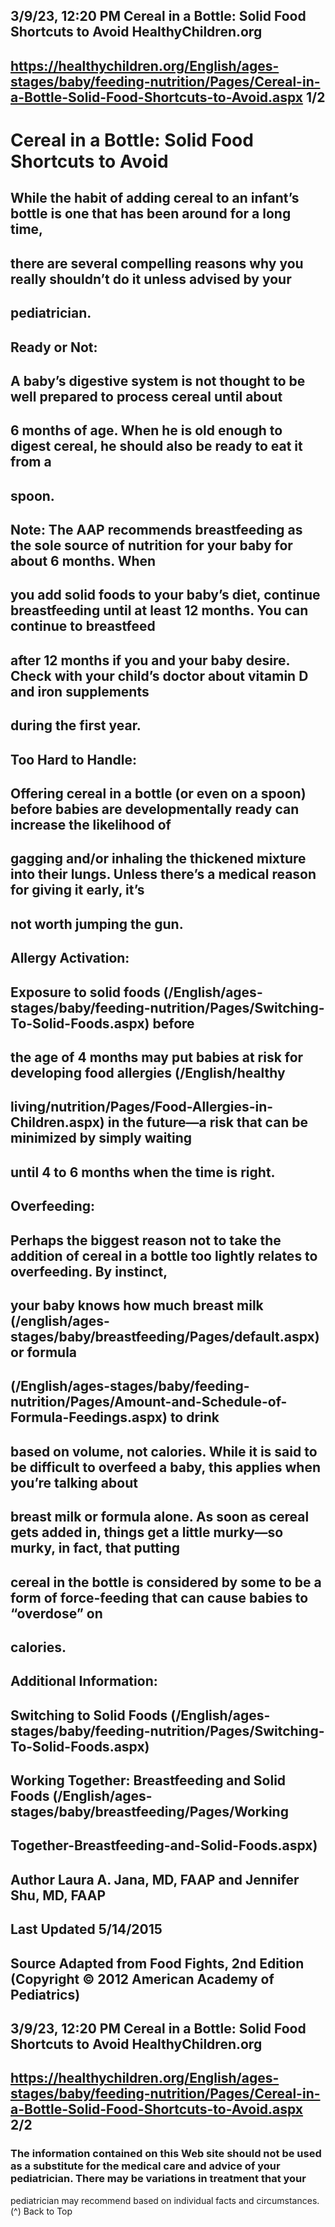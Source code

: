 ## 3/9/23, 12:20 PM Cereal in a Bottle: Solid Food Shortcuts to Avoid HealthyChildren.org 

## https://healthychildren.org/English/ages-stages/baby/feeding-nutrition/Pages/Cereal-in-a-Bottle-Solid-Food-Shortcuts-to-Avoid.aspx 1/2 

# Cereal in a Bottle: Solid Food Shortcuts to Avoid 

## While the habit of adding cereal to an infant’s bottle is one that has been around for a long time, 

## there are several compelling reasons why you really shouldn’t do it unless advised by your 

## pediatrician. 

## Ready or Not: 

## A baby’s digestive system is not thought to be well prepared to process cereal until about 

## 6 months of age. When he is old enough to digest cereal, he should also be ready to eat it from a 

## spoon. 

## Note: The AAP recommends breastfeeding as the sole source of nutrition for your baby for about 6 months. When 

## you add solid foods to your baby’s diet, continue breastfeeding until at least 12 months. You can continue to breastfeed 

## after 12 months if you and your baby desire. Check with your child’s doctor about vitamin D and iron supplements 

## during the first year. 

## Too Hard to Handle: 

## Offering cereal in a bottle (or even on a spoon) before babies are developmentally ready can increase the likelihood of 

## gagging and/or inhaling the thickened mixture into their lungs. Unless there’s a medical reason for giving it early, it’s 

## not worth jumping the gun. 

## Allergy Activation: 

## Exposure to solid foods (/English/ages-stages/baby/feeding-nutrition/Pages/Switching-To-Solid-Foods.aspx) before 

## the age of 4 months may put babies at risk for developing food allergies (/English/healthy

## living/nutrition/Pages/Food-Allergies-in-Children.aspx) in the future—a risk that can be minimized by simply waiting 

## until 4 to 6 months when the time is right. 

## Overfeeding: 

## Perhaps the biggest reason not to take the addition of cereal in a bottle too lightly relates to overfeeding. By instinct, 

## your baby knows how much breast milk (/english/ages-stages/baby/breastfeeding/Pages/default.aspx) or formula 

## (/English/ages-stages/baby/feeding-nutrition/Pages/Amount-and-Schedule-of-Formula-Feedings.aspx) to drink 

## based on volume, not calories. While it is said to be difficult to overfeed a baby, this applies when you’re talking about 

## breast milk or formula alone. As soon as cereal gets added in, things get a little murky—so murky, in fact, that putting 

## cereal in the bottle is considered by some to be a form of force-feeding that can cause babies to “overdose” on 

## calories. 

## Additional Information: 

## Switching to Solid Foods (/English/ages-stages/baby/feeding-nutrition/Pages/Switching-To-Solid-Foods.aspx) 

## Working Together: Breastfeeding and Solid Foods (/English/ages-stages/baby/breastfeeding/Pages/Working

## Together-Breastfeeding-and-Solid-Foods.aspx) 

## Author Laura A. Jana, MD, FAAP and Jennifer Shu, MD, FAAP 

## Last Updated 5/14/2015 

## Source Adapted from Food Fights, 2nd Edition (Copyright © 2012 American Academy of Pediatrics) 


## 3/9/23, 12:20 PM Cereal in a Bottle: Solid Food Shortcuts to Avoid HealthyChildren.org 

## https://healthychildren.org/English/ages-stages/baby/feeding-nutrition/Pages/Cereal-in-a-Bottle-Solid-Food-Shortcuts-to-Avoid.aspx 2/2 

### The information contained on this Web site should not be used as a substitute for the medical care and advice of your pediatrician. There may be variations in treatment that your 

pediatrician may recommend based on individual facts and circumstances. (^) Back to Top 


